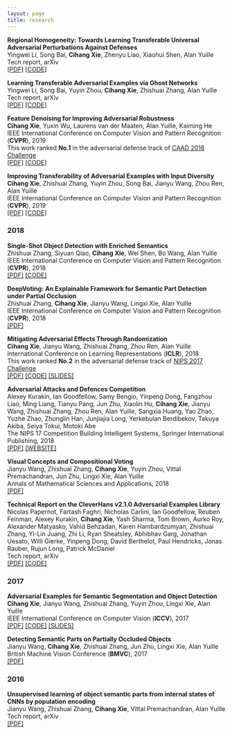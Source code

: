 ```yaml
---
layout: page
title: research
---
```


<div class="media">
    <div class="media-body">
       <p class="media-heading">
          <strong>Regional Homogeneity: Towards Learning Transferable Universal Adversarial Perturbations Against Defenses
</strong><br />
          Yingwei Li, Song Bai, <b>Cihang Xie</b>, Zhenyu Liao, Xiaohui Shen, Alan Yuille<br />
          Tech report, arXiv<br />
          <a href="https://arxiv.org/pdf/1904.00979.pdf">[PDF]</a> <a href="https://github.com/LiYingwei/Regional-Homogeneity">[CODE]</a><br />
       </p>
    </div>
</div>
<div class="media">
    <div class="media-body">
       <p class="media-heading">
          <strong>Learning Transferable Adversarial Examples via Ghost Networks</strong><br />
          Yingwei Li, Song Bai, Yuyin Zhou, <b>Cihang Xie</b>, Zhishuai Zhang, Alan Yuille<br />
          Tech report, arXiv<br />
          <a href="https://arxiv.org/pdf/1812.03413.pdf">[PDF]</a> <a href="https://github.com/LiYingwei/ghost-network">[CODE]</a><br />
       </p>
    </div>
</div>
<div class="media">
    <div class="media-body">
       <p class="media-heading">
          <strong>Feature Denoising for Improving Adversarial Robustness</strong><br />
          <b>Cihang Xie</b>, Yuxin Wu, Laurens van der Maaten, Alan Yuille, Kaiming He<br />
          IEEE International Conference on Computer Vision and Pattern Recognition (<strong>CVPR</strong>), 2019<br />
          This work ranked <b>No.1</b> in the adversarial defense track of <a href="http://hof.geekpwn.org/caad/en/index.html">CAAD 2018 Challenge</a><br />
          <a href="https://arxiv.org/pdf/1812.03411.pdf">[PDF]</a> <a href="https://github.com/facebookresearch/ImageNet-Adversarial-Training">[CODE]</a><br />
       </p>
    </div>
</div>
<div class="media">
    <div class="media-body">
       <p class="media-heading">
          <strong>Improving Transferability of Adversarial Examples with Input Diversity</strong><br />
          <b>Cihang Xie</b>, Zhishuai Zhang, Yuyin Zhou, Song Bai, Jianyu Wang, Zhou Ren, Alan Yuille<br />
          IEEE International Conference on Computer Vision and Pattern Recognition (<strong>CVPR</strong>), 2019<br />
          <a href="https://arxiv.org/pdf/1803.06978.pdf">[PDF]</a> <a href="https://github.com/cihangxie/DI-2-FGSM">[CODE]</a><br />
       </p>
    </div>
</div>
<h3>
    <a name='2018'></a> 2018
</h3>
<div class="media">
    <div class="media-body">
       <p class="media-heading">
          <strong>Single-Shot Object Detection with Enriched Semantics</strong><br />
          Zhishuai Zhang, Siyuan Qiao, <b>Cihang Xie</b>, Wei Shen, Bo Wang, Alan Yuille<br />
          IEEE International Conference on Computer Vision and Pattern Recognition (<strong>CVPR</strong>), 2018<br />
          <a href="https://arxiv.org/pdf/1712.00433.pdf">[PDF]</a> <a href="https://github.com/bairdzhang/des">[CODE]</a><br />
       </p>
    </div>
</div>
<div class="media">
    <div class="media-body">
       <p class="media-heading">
          <strong>DeepVoting: An Explainable Framework for Semantic Part Detection under Partial Occlusion</strong><br />
          Zhishuai Zhang, <b>Cihang Xie</b>, Jianyu Wang, Lingxi Xie, Alan Yuille<br />
          IEEE International Conference on Computer Vision and Pattern Recognition (<strong>CVPR</strong>), 2018<br />
          <a href="https://arxiv.org/pdf/1709.04577.pdf">[PDF]</a><br />
       </p>
    </div>
</div>
<div class="media">
    <div class="media-body">
       <p class="media-heading">
          <strong>Mitigating Adversarial Effects Through Randomization</strong><br />
          <b>Cihang Xie</b>, Jianyu Wang, Zhishuai Zhang, Zhou Ren, Alan Yuille<br />
          International Conference on Learning Representations (<strong>ICLR</strong>), 2018<br />
          This work ranked <b>No.2</b> in the adversarial defense track of <a href="https://www.kaggle.com/c/nips-2017-defense-against-adversarial-attack">NIPS 2017 Challenge</a> <br />
          <a href="https://arxiv.org/pdf/1711.01991.pdf">[PDF]</a> <a href="https://github.com/cihangxie/NIPS2017_adv_challenge_defense">[CODE]</a> <a href="https://github.com/cihangxie/cihangxie.github.io/blob/master/NIPS_ADV.pdf">[SLIDES]</a><br />
       </p>
    </div>
</div>
<div class="media">
    <div class="media-body">
       <p class="media-heading">
          <strong>Adversarial Attacks and Defences Competition</strong><br />
          Alexey Kurakin, Ian Goodfellow, Samy Bengio, Yinpeng Dong, Fangzhou Liao, Ming Liang, Tianyu Pang, Jun Zhu, Xiaolin Hu, <b>Cihang Xie</b>, Jianyu Wang, Zhishuai Zhang, Zhou Ren, Alan Yuille, Sangxia Huang, Yao Zhao, Yuzhe Zhao, Zhonglin Han, Junjiajia Long, Yerkebulan Berdibekov, Takuya Akiba, Seiya Tokui, Motoki Abe<br />
          The NIPS 17 Competition Building Intelligent Systems, Springer International Publishing, 2018<br />
          <a href="https://arxiv.org/pdf/1804.00097.pdf">[PDF]</a> <a href="https://www.kaggle.com/c/nips-2017-defense-against-adversarial-attack">[WEBSITE]</a><br />
       </p>
    </div>
</div> 
<div class="media">
    <div class="media-body">
       <p class="media-heading">
          <strong>Visual Concepts and Compositional Voting</strong><br />
          Jianyu Wang, Zhishual Zhang, <b>Cihang Xie</b>, Yuyin Zhou, Vittal Premachandran, Jun Zhu, Lingxi Xie, Alan Yuille<br />
          Annals of Mathematical Sciences and Applications, 2018<br />
          <a href="https://arxiv.org/pdf/1711.04451.pdf">[PDF]</a><br />
       </p>
    </div>
</div>
<div class="media">
    <div class="media-body">
       <p class="media-heading">
          <strong>Technical Report on the CleverHans v2.1.0 Adversarial Examples Library</strong><br />
          Nicolas Papernot, Fartash Faghri, Nicholas Carlini, Ian Goodfellow, Reuben Feinman, Alexey Kurakin, <b>Cihang Xie</b>, Yash Sharma, Tom Brown, Aurko Roy, Alexander Matyasko, Vahid Behzadan, Karen Hambardzumyan, Zhishuai Zhang, Yi-Lin Juang, Zhi Li, Ryan Sheatsley, Abhibhav Garg, Jonathan Uesato, Willi Gierke, Yinpeng Dong, David Berthelot, Paul Hendricks, Jonas Rauber, Rujun Long, Patrick McDaniel<br />
          Tech report, arXiv<br />
          <a href="https://arxiv.org/pdf/1610.00768.pdf">[PDF]</a> <a href="https://github.com/tensorflow/cleverhans">[CODE]</a><br />
       </p>
    </div>
</div>
<h3>
    <a name='2017'></a> 2017
</h3>
<div class="media">
    <div class="media-body">
       <p class="media-heading">
          <strong>Adversarial Examples for Semantic Segmentation and Object Detection</strong><br />
          <b>Cihang Xie</b>, Jianyu Wang, Zhishuai Zhang, Yuyin Zhou, Lingxi Xie, Alan Yuille<br />
          IEEE International Conference on Computer Vision (<strong>ICCV</strong>), 2017<br />
          <a href="https://arxiv.org/pdf/1703.08603.pdf">[PDF]</a> <a href="https://github.com/cihangxie/DAG">[CODE]</a> <a href="https://github.com/cihangxie/cihangxie.github.io/blob/master/DAG.pdf">[SLIDES]</a><br />
       </p>
    </div>
</div>
<div class="media">
    <div class="media-body">
       <p class="media-heading">
          <strong>Detecting Semantic Parts on Partially Occluded Objects</strong><br />
          Jianyu Wang, <b>Cihang Xie</b>, Zhishuai Zhang, Jun Zhu, Lingxi Xie, Alan Yuille<br />
          British Machine Vision Conference (<strong>BMVC</strong>), 2017<br />
          <a href="https://arxiv.org/pdf/1707.07819.pdf">[PDF]</a><br />
       </p>
    </div>
</div> 
<h3>
    <a name='2016'></a> 2016
</h3>
<div class="media">
    <div class="media-body">
       <p class="media-heading">
          <strong>Unsupervised learning of object semantic parts from internal states of CNNs by population encoding</strong><br />
          Jianyu Wang, Zhishuai Zhang, <b>Cihang Xie</b>, Vittal Premachandran, Alan Yuille<br />
          Tech report, arXiv<br />
          <a href="https://arxiv.org/pdf/1511.06855.pdf">[PDF]</a><br />
       </p>
    </div>
</div>

